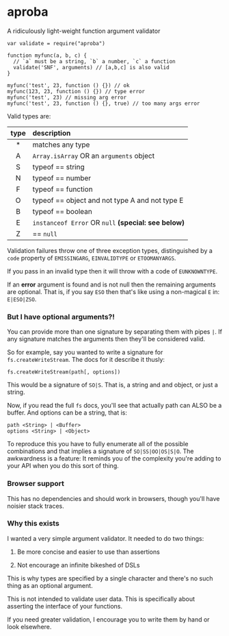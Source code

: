 # aproba

A ridiculously light-weight function argument validator

```
var validate = require("aproba")

function myfunc(a, b, c) {
  // `a` must be a string, `b` a number, `c` a function
  validate('SNF', arguments) // [a,b,c] is also valid
}

myfunc('test', 23, function () {}) // ok
myfunc(123, 23, function () {}) // type error
myfunc('test', 23) // missing arg error
myfunc('test', 23, function () {}, true) // too many args error

```

Valid types are:

| type | description                                           |
| :--: | :---------------------------------------------------- |
|  \*  | matches any type                                      |
|  A   | `Array.isArray` OR an `arguments` object              |
|  S   | typeof == string                                      |
|  N   | typeof == number                                      |
|  F   | typeof == function                                    |
|  O   | typeof == object and not type A and not type E        |
|  B   | typeof == boolean                                     |
|  E   | `instanceof Error` OR `null` **(special: see below)** |
|  Z   | == `null`                                             |

Validation failures throw one of three exception types, distinguished by a
`code` property of `EMISSINGARG`, `EINVALIDTYPE` or `ETOOMANYARGS`.

If you pass in an invalid type then it will throw with a code of
`EUNKNOWNTYPE`.

If an **error** argument is found and is not null then the remaining
arguments are optional. That is, if you say `ESO` then that's like using a
non-magical `E` in: `E|ESO|ZSO`.

### But I have optional arguments?!

You can provide more than one signature by separating them with pipes `|`.
If any signature matches the arguments then they'll be considered valid.

So for example, say you wanted to write a signature for
`fs.createWriteStream`. The docs for it describe it thusly:

```
fs.createWriteStream(path[, options])
```

This would be a signature of `SO|S`. That is, a string and and object, or
just a string.

Now, if you read the full `fs` docs, you'll see that actually path can ALSO
be a buffer. And options can be a string, that is:

```
path <String> | <Buffer>
options <String> | <Object>
```

To reproduce this you have to fully enumerate all of the possible
combinations and that implies a signature of `SO|SS|OO|OS|S|O`. The
awkwardness is a feature: It reminds you of the complexity you're adding to
your API when you do this sort of thing.

### Browser support

This has no dependencies and should work in browsers, though you'll have
noisier stack traces.

### Why this exists

I wanted a very simple argument validator. It needed to do two things:

1. Be more concise and easier to use than assertions

2. Not encourage an infinite bikeshed of DSLs

This is why types are specified by a single character and there's no such
thing as an optional argument.

This is not intended to validate user data. This is specifically about
asserting the interface of your functions.

If you need greater validation, I encourage you to write them by hand or
look elsewhere.
